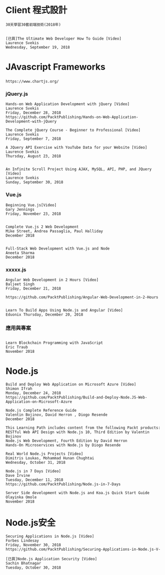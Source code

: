 # Client 程式設計
```
30天學習30套前端技術(2018年)


[已買]The Ultimate Web Developer How To Guide [Video]
Laurence Svekis
Wednesday, September 19, 2018
```
# JAvascript Frameworks

###
```
https://www.chartjs.org/

```
### jQuery.js
```
Hands-on Web Application Development with jQuery [Video]
Laurence Svekis
Friday, December 28, 2018
https://github.com/PacktPublishing/Hands-on-Web-Application-Development-with-jQuery

The Complete jQuery Course - Beginner to Professional [Video]
Laurence Svekis
Friday, September 7, 2018

A JQuery API Exercise with YouTube Data for your Website [Video]
Laurence Svekis
Thursday, August 23, 2018


An Infinite Scroll Project Using AJAX, MySQL, API, PHP, and JQuery [Video]
Laurence Svekis
Sunday, September 30, 2018

```
### Vue.js
```
Beginning Vue.js[Video]
Gary Jennings
Friday, November 23, 2018


Complete Vue.js 2 Web Development
Mike Street, Andrea Passaglia, Paul Halliday
December 2018


Full-Stack Web Development with Vue.js and Node
Aneeta Sharma
December 2018
```

### xxxxx.js
```
Angular Web Development in 2 Hours [Video]
Baljeet Singh
Friday, December 21, 2018

https://github.com/PacktPublishing/Angular-Web-Development-in-2-Hours


Learn To Build Apps Using Node.js and Angular [Video]
Eduonix Thursday, December 20, 2018 

```
### 應用與專案
```

```
```
Learn Blockchain Programming with JavaScript
Eric Traub
November 2018
```
# Node.js
```
Build and Deploy Web Application on Microsoft Azure [Video]
Shimon Ifrah
Monday, December 24, 2018
https://github.com/PacktPublishing/Build-and-Deploy-Node.JS-Web-Application-on-Microsoft-Azure
```
```
Node.js Complete Reference Guide
Valentin Bojinov, David Herron , Diogo Resende
December 2018 

This Learning Path includes content from the following Packt products:
RESTful Web API Design with Node.js 10, Third Edition by Valentin Bojinov 
Node.js Web Development, Fourth Edition by David Herron 
Hands-On Microservices with Node.js by Diogo Resende
```
```
Real World Node.js Projects [Video]
Dimitris Loukas, Mohammad Hunan Chughtai
Wednesday, October 31, 2018 
```

```
Node.js in 7 Days [Video]
Dave Irvine
Tuesday, December 11, 2018
https://github.com/PacktPublishing/Node.js-in-7-Days
```

```
Server Side development with Node.js and Koa.js Quick Start Guide
Olayinka Omole
November 2018
```
# Node.js安全
```
Securing Applications in Node.js [Video]
Forbes Lindesay
Friday, November 30, 2018
https://github.com/PacktPublishing/Securing-Applications-in-Node.js-V-
```

```
[已買]Node.js Application Security [Video]
Sachin Bhatnagar
Tuesday, October 30, 2018
```

#
```

```




#
```

```

#
```

```




#
```

```

#
```

```




#
```

```

#
```

```




#
```

```

#
```

```




#
```

```

#
```

```




#
```

```

#
```

```




#
```

```

#
```

```




#
```

```

#
```

```




#
```

```

#
```

```




#
```

```

#
```

```




#
```

```

#
```

```




#
```

```

#
```

```







